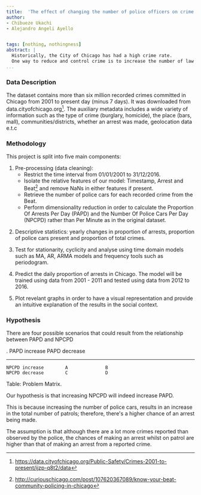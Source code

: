 ```yaml
---
title:  'The effect of changing the number of police officers on crime in Chicago'
author:
- Chibueze Ukachi
- Alejandro Angeli Ayello


tags: [nothing, nothingness]
abstract: |
  Historically, the City of Chicago has had a high crime rate.
  One way to reduce and control crime is to increase the number of law enforcement officers patrolling around the city. The aim of this project is analyse the effect of changing the number of police officers on the daily proportion of arrests in Chicago.
...
```


### Data Description
The dataset contains more than six million recorded crimes committed in Chicago from 2001 to present day (minus 7 days). It was downloaded from data.cityofchicago.org[^1].
The auxiliary metadata includes a wide variety of information such as the type of crime (burglary, homicide), the place (bars, mall), communities/districts, whether an arrest was made, geolocation data e.t.c

[^1]: https://data.cityofchicago.org/Public-Safety/Crimes-2001-to-present/ijzp-q8t2/data

### Methodology

This project is split into five main components:

1. Pre-processing (data cleaning):
	* Restrict the time interval from 01/01/2001 to 31/12/2016.
	* Isolate the relative features of our model: Timestamp, Arrest and Beat[^fn2] and remove NaNs in either features if present.
	* Retrieve the number of police cars for each recorded crime from the Beat.
	* Perform dimensionality reduction in order to calculate the Proportion Of Arrests Per Day (PAPD) and the Number Of Police Cars Per Day (NPCPD) rather than Per Minute as in the original dataset.

[^fn2]: http://curiouschicago.com/post/107620367089/know-your-beat-community-policing-in-chicago

2. Descriptive statistics: yearly changes in proportion of arrests, proportion of police cars present and proportion of total crimes.

3. Test for stationarity, cyclicity and analyse using time domain models such as MA, AR, ARMA models and frequency tools such as periodogram.

4. Predict the daily proportion of arrests in Chicago. The model will be trained using data from 2001 - 2011 and tested using data from 2012 to 2016.

5. Plot revelant graphs in order to have a visual representation and provide an intuitive explanation of the results in the social context.


### Hypothesis

There are four possible scenarios that could result from the relationship between PAPD and NPCPD


  .                 PAPD increase  PAPD decrease
-------             -------------  -------------
    NPCPD increase        A              B
    NPCPD decrease        C              D

Table:  Problem Matrix.

Our hypothesis is that increasing NPCPD will indeed increase PAPD.

This is because increasing the number of police cars, results in an increase in the total number of patrols; therefore, there's a higher chance of an arrest being made.

The assumption is that although there are a lot more crimes reported than observed by the police, the chances of making an arrest whilst on patrol are higher than that of making an arrest from a reported crime.



